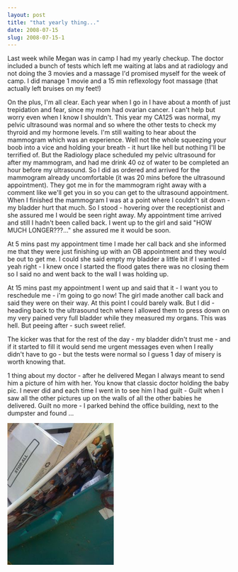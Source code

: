 ```yaml
---
layout: post
title: "that yearly thing..."
date: 2008-07-15
slug: 2008-07-15-1
---
```


Last week while Megan was in camp I had my yearly checkup.  The doctor included a bunch of tests which left me waiting at labs and at radiology and not doing the 3 movies and a massage I&apos;d promised myself for the week of camp.  I did manage 1 movie and a 15 min reflexology foot massage (that actually left bruises on my feet!)

On the plus, I&apos;m all clear.  Each year when I go in I have about a month of just trepidation and fear, since my mom had ovarian cancer.  I can&apos;t help but worry even when I know I shouldn&apos;t.  This year my CA125 was normal, my pelvic ultrasound was normal and so where the other tests to check my thyroid and my hormone levels.  I&apos;m still waiting to hear about the mammogram which was an experience.  Well not the whole squeezing your boob into a vice and holding your breath - it hurt like hell but nothing I&apos;ll be terrified of.  But the Radiology place scheduled my pelvic ultrasound for after my mammogram, and had me drink 40 oz of water to be completed an hour before my ultrasound.  So I did as ordered and arrived for the mammogram already uncomfortable (it was 20 mins before the ultrasound appointment).  They got me in for the mammogram right away with a comment like we&apos;ll get you in so you can get to the ultrasound appointment.  When I finished the mammogram I was at a point where I couldn&apos;t sit down - my bladder hurt that much.  So I stood - hovering over the receptionist and she assured me I would be seen right away.  My appointment time arrived and still I hadn&apos;t been called back.  I went up to the girl and said &quot;HOW MUCH LONGER???...&quot; she assured me it would be soon.  

At 5 mins past my appointment time I made her call back and she informed me that they were just finishing up with an OB appointment and they would be out to get me.  I could she said empty my bladder a little bit if I wanted - yeah right - I knew once I started the flood gates there was no closing them so I said no and went back to the wall I was holding up.  

At 15 mins past my appointment I went up and said that it - I want you to reschedule me - i&apos;m going to go now!  The girl made another call back and said they were on their way.  At this point I could barely walk.  But I did - heading back to the ultrasound tech where I allowed them to press down on my very pained very full bladder while they measured my organs.  This was hell.  But peeing after - such sweet relief.

The kicker was that for the rest of the day - my bladder didn&apos;t trust me - and if it started to fill it would send me urgent messages even when I really didn&apos;t have to go - but the tests were normal so I guess 1 day of misery is worth knowing that. 

1 thing about my doctor - after he delivered Megan I always meant to send him a picture of him with her.  You know that classic doctor holding the baby pic.  I never did and each time I went in to see him I had guilt - Guilt when I saw all the other pictures up on the walls of all the other babies he delivered.   Guilt no more - I parked behind the office building, next to the dumpster and found ...

 ![](/images/assets/IMG_0185.jpg)  
